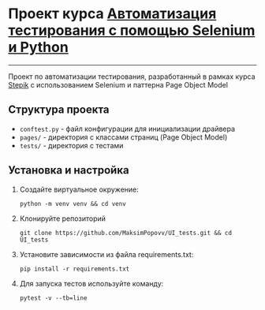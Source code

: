 # Проект курса [Автоматизация тестирования с помощью Selenium и Python](https://stepik.org/course/575/promo#toc)

---

Проект по автоматизации тестирования, разработанный в рамках курса [Stepik](https://stepik.org/course/575/promo#toc)  с использованием Selenium и паттерна Page Object Model

## Структура проекта

- `conftest.py` - файл конфигурации для инициализации драйвера
- `pages/` - директория с классами страниц (Page Object Model)
- `tests/` - директория с тестами


## Установка и настройка

1. Создайте виртуальное окружение:
   ```shell
   python -m venv venv && cd venv
   
2. Клонируйте репозиторий
   ```shell
   git clone https://github.com/MaksimPopovv/UI_tests.git && cd UI_tests

3. Установите зависимости из файла requirements.txt:
   ```shell
   pip install -r requirements.txt

4. Для запуска тестов используйте команду:
   ```shell
   pytest -v --tb=line
